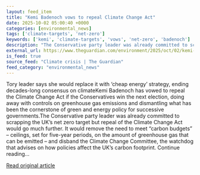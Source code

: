 ```yaml
---
layout: feed_item
title: "Kemi Badenoch vows to repeal Climate Change Act"
date: 2025-10-02 05:00:40 +0000
categories: [environmental_news]
tags: ['climate-targets', 'net-zero']
keywords: ['kemi', 'climate-targets', 'vows', 'net-zero', 'badenoch']
description: "The Conservative party leader was already committed to scrapping the UK’s net zero target but repeal of the Climate Change Act would go much further"
external_url: https://www.theguardian.com/environment/2025/oct/02/kemi-badenoch-vows-to-repeal-climate-change-act
is_feed: true
source_feed: "Climate crisis | The Guardian"
feed_category: "environmental_news"
---
```


Tory leader says she would replace it with ‘cheap energy’ strategy, ending decades-long consensus on climateKemi Badenoch has vowed to repeal the Climate Change Act if the Conservatives win the next election, doing away with controls on greenhouse gas emissions and dismantling what has been the cornerstone of green and energy policy for successive governments.The Conservative party leader was already committed to scrapping the UK’s net zero target but repeal of the Climate Change Act would go much further. It would remove the need to meet “carbon budgets” – ceilings, set for five-year periods, on the amount of greenhouse gas that can be emitted – and disband the Climate Change Committee, the watchdog that advises on how policies affect the UK’s carbon footprint. Continue reading...

[Read original article](https://www.theguardian.com/environment/2025/oct/02/kemi-badenoch-vows-to-repeal-climate-change-act)
